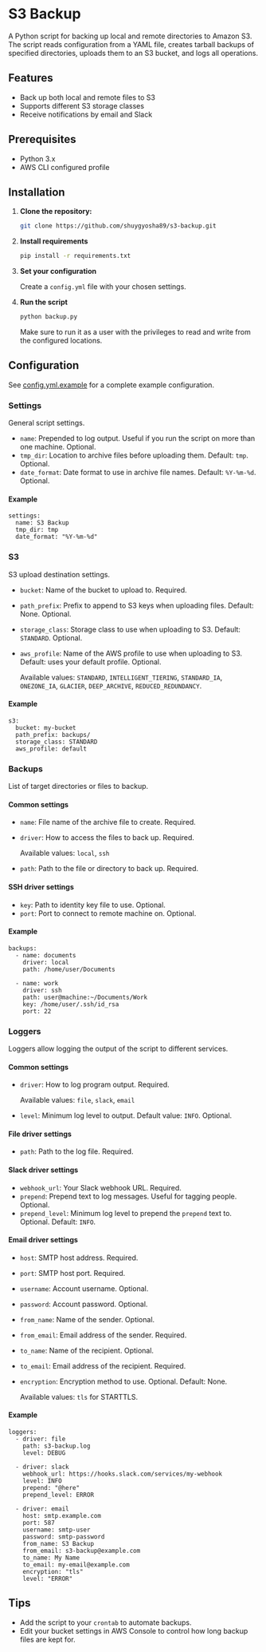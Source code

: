 # S3 Backup

A Python script for backing up local and remote directories to Amazon S3. The script reads configuration from a YAML file, creates tarball backups of specified directories, uploads them to an S3 bucket, and logs all operations.

## Features

- Back up both local and remote files to S3
- Supports different S3 storage classes
- Receive notifications by email and Slack

## Prerequisites

- Python 3.x
- AWS CLI configured profile

## Installation

1. **Clone the repository:**

   ```sh
   git clone https://github.com/shuygyosha89/s3-backup.git
   ```

2. **Install requirements**

   ```sh
   pip install -r requirements.txt
   ```

3. **Set your configuration**

    Create a `config.yml` file with your chosen settings.

4. **Run the script**

   ```sh
   python backup.py
   ```

   Make sure to run it as a user with the privileges to read and write from the configured locations.

## Configuration

See [config.yml.example](config.yml.example) for a complete example configuration.

### Settings

General script settings.

* `name`: Prepended to log output. Useful if you run the script on more than one machine. Optional.
* `tmp_dir`: Location to archive files before uploading them. Default: `tmp`. Optional.
* `date_format`: Date format to use in archive file names. Default: `%Y-%m-%d`. Optional.

#### Example
```
settings:
  name: S3 Backup
  tmp_dir: tmp
  date_format: "%Y-%m-%d"
```
### S3

S3 upload destination settings.

* `bucket`: Name of the bucket to upload to. Required.
* `path_prefix`: Prefix to append to S3 keys when uploading files. Default: None. Optional.
* `storage_class`: Storage class to use when uploading to S3. Default: `STANDARD`. Optional.
* `aws_profile`: Name of the AWS profile to use when uploading to S3. Default: uses your default profile. Optional.

  Available values: `STANDARD`, `INTELLIGENT_TIERING`, `STANDARD_IA`, `ONEZONE_IA`, `GLACIER`, `DEEP_ARCHIVE`, `REDUCED_REDUNDANCY`.

#### Example
```
s3:
  bucket: my-bucket
  path_prefix: backups/
  storage_class: STANDARD
  aws_profile: default
```

### Backups

List of target directories or files to backup.

#### Common settings

* `name`: File name of the archive file to create. Required.
* `driver`: How to access the files to back up. Required.

  Available values: `local`, `ssh`

* `path`: Path to the file or directory to back up. Required.

#### SSH driver settings
* `key`: Path to identity key file to use. Optional.
* `port`: Port to connect to remote machine on. Optional.


#### Example
```
backups:
  - name: documents
    driver: local
    path: /home/user/Documents

  - name: work
    driver: ssh
    path: user@machine:~/Documents/Work
    key: /home/user/.ssh/id_rsa
    port: 22
```

### Loggers
Loggers allow logging the output of the script to different services.

#### Common settings

* `driver`: How to log program output. Required.

  Available values: `file`, `slack`, `email`

* `level`: Minimum log level to output. Default value: `INFO`. Optional.

#### File driver settings
* `path`: Path to the log file. Required.

#### Slack driver settings
* `webhook_url`: Your Slack webhook URL. Required.
* `prepend`: Prepend text to log messages. Useful for tagging people. Optional.
* `prepend_level`: Minimum log level to prepend the `prepend` text to. Optional. Default: `INFO`.

#### Email driver settings
* `host`: SMTP host address. Required.
* `port`: SMTP host port. Required.
* `username`: Account username. Optional.
* `password`: Account password. Optional.
* `from_name`: Name of the sender. Optional.
* `from_email`: Email address of the sender. Required.
* `to_name`: Name of the recipient. Optional.
* `to_email`: Email address of the recipient. Required.
* `encryption`: Encryption method to use. Optional. Default: None.

  Available values: `tls` for STARTTLS.

#### Example
```
loggers:
  - driver: file
    path: s3-backup.log
    level: DEBUG

  - driver: slack
    webhook_url: https://hooks.slack.com/services/my-webhook
    level: INFO
    prepend: "@here"
    prepend_level: ERROR

  - driver: email
    host: smtp.example.com
    port: 587
    username: smtp-user
    password: smtp-password
    from_name: S3 Backup
    from_email: s3-backup@example.com
    to_name: My Name
    to_email: my-email@example.com
    encryption: "tls"
    level: "ERROR"
```

## Tips
* Add the script to your `crontab` to automate backups.
* Edit your bucket settings in AWS Console to control how long backup files are kept for.
